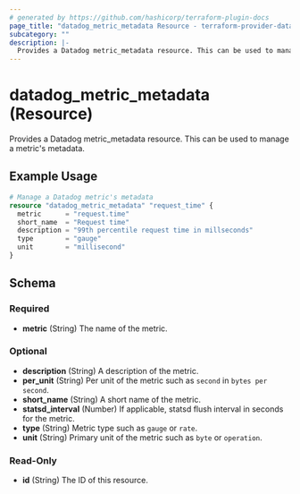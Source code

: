 ```yaml
---
# generated by https://github.com/hashicorp/terraform-plugin-docs
page_title: "datadog_metric_metadata Resource - terraform-provider-datadog"
subcategory: ""
description: |-
  Provides a Datadog metric_metadata resource. This can be used to manage a metric's metadata.
---
```


# datadog_metric_metadata (Resource)

Provides a Datadog metric_metadata resource. This can be used to manage a metric's metadata.

## Example Usage

```terraform
# Manage a Datadog metric's metadata
resource "datadog_metric_metadata" "request_time" {
  metric      = "request.time"
  short_name  = "Request time"
  description = "99th percentile request time in millseconds"
  type        = "gauge"
  unit        = "millisecond"
}
```

<!-- schema generated by tfplugindocs -->
## Schema

### Required

- **metric** (String) The name of the metric.

### Optional

- **description** (String) A description of the metric.
- **per_unit** (String) Per unit of the metric such as `second` in `bytes per second`.
- **short_name** (String) A short name of the metric.
- **statsd_interval** (Number) If applicable, statsd flush interval in seconds for the metric.
- **type** (String) Metric type such as `gauge` or `rate`.
- **unit** (String) Primary unit of the metric such as `byte` or `operation`.

### Read-Only

- **id** (String) The ID of this resource.


